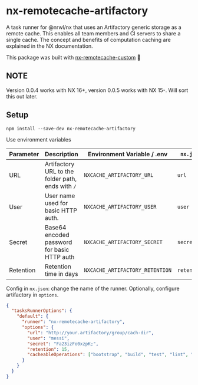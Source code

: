 # nx-remotecache-artifactory

A task runner for @nrwl/nx that uses an Artifactory generic storage as a remote cache. This enables all team members and CI servers to share a single cache. The concept and benefits of computation caching are explained in the NX documentation.

This package was built with [nx-remotecache-custom](https://www.npmjs.com/package/nx-remotecache-custom) 🙌

## NOTE

Version 0.0.4 works with NX 16+, version 0.0.5 works with NX 15-. Will sort this out later.

## Setup

```
npm install --save-dev nx-remotecache-artifactory
```

Use environment variables

| Parameter  | Description                                            |  Environment Variable / .env    | `nx.json`   |
| ---------- | ------------------------------------------------------ | ------------------------------- | ----------- |
| URL        | Artifactory URL to the folder path, ends with `/`      | `NXCACHE_ARTIFACTORY_URL`       | `url`       |
| User       | User name used for basic HTTP auth.                    | `NXCACHE_ARTIFACTORY_USER`      | `user`      |
| Secret     | Base64 encoded password for basic HTTP auth            | `NXCACHE_ARTIFACTORY_SECRET`    | `secret`    |
| Retention  | Retention time in days                                 | `NXCACHE_ARTIFACTORY_RETENTION` | `retention` |

Config in `nx.json`: change the name of the runner. Optionally, configure artifactory in `options`.

```json
{
  "tasksRunnerOptions": {
    "default": {
      "runner": "nx-remotecache-artifactory",
      "options": {
        "url": "http://your.artifactory/group/cach-dir",
        "user": "messi",
        "secret": "Fa23izFo0xzpK;",
        "retention": 15,
        "cacheableOperations": ["bootstrap", "build", "test", "lint", "e2e"]
      }
    }
  }
}
```
